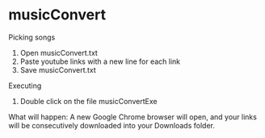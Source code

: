 # musicConvert

Picking songs
  1. Open musicConvert.txt
  2. Paste youtube links with a new line for each link
  3. Save musicConvert.txt

Executing
  1. Double click on the file musicConvertExe

What will happen:
  A new Google Chrome browser will open, and your links will be consecutively downloaded into your Downloads folder.
